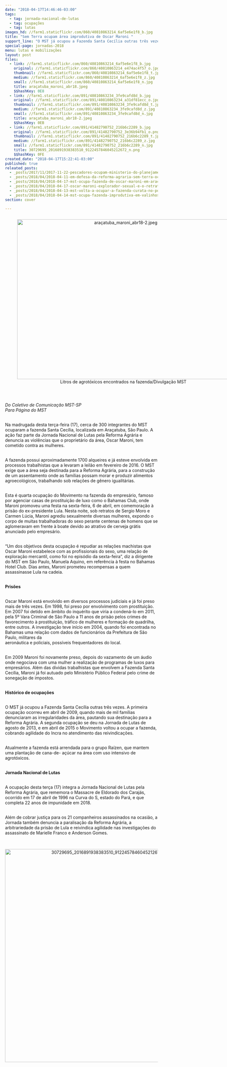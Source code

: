```yaml
---
date: "2018-04-17T14:46:46-03:00"
tags:
  - tag: jornada-nacional-de-lutas
  - tag: ocupações
  - tag: lutas
images_hd: //farm1.staticflickr.com/860/40810863214_6af5e6e1f8_b.jpg
title: "Sem Terra ocupam área improdutiva de Oscar Maroni "
support_line: "O MST já ocupou a Fazenda Santa Cecília outras três vezes. A primeira ocupação ocorreu em abril de 2009, com mais de mil famílias"
special-page: jornadas-2018
menu: lutas e mobilizações
layout: post
files:
  - link: //farm1.staticflickr.com/860/40810863214_6af5e6e1f8_b.jpg
    original: //farm1.staticflickr.com/860/40810863214_e474ac4f57_o.jpg
    thumbnail: //farm1.staticflickr.com/860/40810863214_6af5e6e1f8_t.jpg
    medium: //farm1.staticflickr.com/860/40810863214_6af5e6e1f8_z.jpg
    small: //farm1.staticflickr.com/860/40810863214_6af5e6e1f8_n.jpg
    title: araçatuba_maroni_abr18.jpeg
    $$hashKey: 0E8
  - link: //farm1.staticflickr.com/891/40810863234_3fe9cafd8d_b.jpg
    original: //farm1.staticflickr.com/891/40810863234_a31df81ecc_o.jpg
    thumbnail: //farm1.staticflickr.com/891/40810863234_3fe9cafd8d_t.jpg
    medium: //farm1.staticflickr.com/891/40810863234_3fe9cafd8d_z.jpg
    small: //farm1.staticflickr.com/891/40810863234_3fe9cafd8d_n.jpg
    title: araçatuba_maroni_abr18-2.jpeg
    $$hashKey: 0EB
  - link: //farm1.staticflickr.com/891/41482790752_216b6c2289_b.jpg
    original: //farm1.staticflickr.com/891/41482790752_3e36b94fb1_o.png
    thumbnail: //farm1.staticflickr.com/891/41482790752_216b6c2289_t.jpg
    medium: //farm1.staticflickr.com/891/41482790752_216b6c2289_z.jpg
    small: //farm1.staticflickr.com/891/41482790752_216b6c2289_n.jpg
    title: 30729695_2016891938383510_9122457846045212672_n.png
    $$hashKey: 0FE
created_date: "2018-04-17T15:22:41-03:00"
published: true
releated_posts:
  - _posts/2017/11/2017-11-22-pescadores-ocupam-ministerio-do-planejamento-em-brasilia.md
  - _posts/2018/04/2018-04-11-em-defesa-da-reforma-agraria-sem-terra-ocupam-mais-um-latifundio-no-ceara.md
  - _posts/2018/04/2018-04-17-mst-ocupa-fazenda-de-oscar-maroni-em-aracatuba-sp.md
  - _posts/2018/04/2018-04-17-oscar-maroni-explorador-sexual-e-o-retrato-do-golpe-diz-militante-da-mmm.md
  - _posts/2018/04/2018-04-13-mst-volta-a-ocupar-a-fazenda-curata-no-pontal-do-paranapanema-em-sp.md
  - _posts/2018/04/2018-04-14-mst-ocupa-fazenda-improdutiva-em-valinhos-regiao-de-campinas.md
section: cover

---
```

<div style="text-align:center">
<figure class="image" style="display:inline-block"><img alt="araçatuba_maroni_abr18-2.jpeg" height="525" src="//farm1.staticflickr.com/891/40810863234_3fe9cafd8d_b.jpg" width="700" />
<figcaption>Litros de agrot&oacute;xicos encontrados na fazenda/Divulga&ccedil;&atilde;o MST</figcaption>
</figure>
</div>

<p>&nbsp;</p>

<p><em>Do Coletivo de Comunica&ccedil;&atilde;o MST-SP<br />
Para P&aacute;gina do MST&nbsp;</em></p>

<p><br />
Na madrugada desta ter&ccedil;a-feira (17), cerca de 300 integrantes do MST ocuparam a fazenda Santa Cec&iacute;lia, localizada em Ara&ccedil;atuba, S&atilde;o Paulo. A a&ccedil;&atilde;o faz parte da Jornada Nacional de Lutas pela Reforma Agr&aacute;ria e denuncia as viol&ecirc;ncias que o propriet&aacute;rio da &aacute;rea, Oscar Maroni, tem cometido contra as mulheres.</p>

<p><br />
A fazenda possui aproximadamente 1700 alqueires e j&aacute; esteve envolvida em processos trabalhistas que a levaram a leil&atilde;o em fevereiro de 2016. O MST exige que a &aacute;rea seja destinada para a Reforma Agr&aacute;ria, para a constru&ccedil;&atilde;o de um assentamento onde as fam&iacute;lias possam morar e produzir alimentos agroecol&oacute;gicos, trabalhando sob rela&ccedil;&otilde;es de g&ecirc;nero igualit&aacute;rias.</p>

<p><br />
Esta &eacute; quarta ocupa&ccedil;&atilde;o do Movimento na fazenda do empres&aacute;rio, famoso por agenciar casas de prostitui&ccedil;&atilde;o de luxo como o Bahamas Club, onde Maroni promoveu uma festa na sexta-feira, 6 de abril, em comemora&ccedil;&atilde;o &agrave; pris&atilde;o do ex-presidente Lula. Nesta noite, sob retratos de Sergio Moro e Carmen L&uacute;cia, Maroni agrediu sexualmente diversas mulheres, expondo o corpo de muitas trabalhadoras do sexo perante centenas de homens que se aglomeravam em frente &agrave; boate devido ao atrativo de cerveja gr&aacute;tis anunciado pelo empres&aacute;rio.</p>

<p><br />
&ldquo;Um dos objetivos desta ocupa&ccedil;&atilde;o &eacute; repudiar as rela&ccedil;&otilde;es machistas que Oscar Maroni estabelece com as profissionais do sexo, uma rela&ccedil;&atilde;o de explora&ccedil;&atilde;o mercantil, como foi no epis&oacute;dio da sexta-feira&rdquo;, diz a dirigente do MST em S&atilde;o Paulo, Manuela Aquino, em refer&ecirc;ncia &agrave; festa no Bahamas Hotel Club. Dias antes, Maroni prometeu recompensas a quem assassinasse Lula na cadeia.<br />
&nbsp;</p>

<p><strong>Pris&otilde;es</strong></p>

<p><br />
Oscar Maroni est&aacute; envolvido em diversos processos judiciais e j&aacute; foi preso mais de tr&ecirc;s vezes. Em 1998, foi preso por envolvimento com prostitui&ccedil;&atilde;o. Em 2007 foi detido em &acirc;mbito do inqu&eacute;rito que viria a conden&aacute;-lo em 2011, pela 5&ordm; Vara Criminal de S&atilde;o Paulo a 11 anos de pris&atilde;o pelos crimes de favorecimento &agrave; prostitui&ccedil;&atilde;o, tr&aacute;fico de mulheres e forma&ccedil;&atilde;o de quadrilha, entre outros. A investiga&ccedil;&atilde;o teve in&iacute;cio em 2004, quando foi encontrada no<br />
Bahamas uma rela&ccedil;&atilde;o com dados de funcion&aacute;rios da Prefeitura de S&atilde;o Paulo, militares da<br />
aeron&aacute;utica e policiais, poss&iacute;veis frequentadores do local.</p>

<p><br />
Em 2009 Maroni foi novamente preso, depois do vazamento de um &aacute;udio onde negociava com uma mulher a realiza&ccedil;&atilde;o de programas de luxos para empres&aacute;rios. Al&eacute;m das d&iacute;vidas trabalhistas que envolvem a Fazenda Santa Cec&iacute;lia, Maroni j&aacute; foi autuado pelo Minist&eacute;rio P&uacute;blico Federal pelo crime de sonega&ccedil;&atilde;o de impostos.</p>

<p><br />
<strong>Hist&oacute;rico de ocupa&ccedil;&otilde;es</strong></p>

<p><br />
O MST j&aacute; ocupou a Fazenda Santa Cec&iacute;lia outras tr&ecirc;s vezes. A primeira ocupa&ccedil;&atilde;o ocorreu em abril de 2009, quando mais de mil fam&iacute;lias denunciaram as irregularidades da &aacute;rea, pautando sua destina&ccedil;&atilde;o para a Reforma Agr&aacute;ria. A segunda ocupa&ccedil;&atilde;o se deu na Jornada de Lutas de agosto de 2013, e em abril de 2015 o Movimento voltou a ocupar a fazenda, cobrando agilidade do Incra no atendimento das&nbsp;reivindica&ccedil;&otilde;es.</p>

<p><br />
Atualmente a fazenda est&aacute; arrendada para o grupo Ra&iacute;zen, que mantem uma planta&ccedil;&atilde;o de cana-de- a&ccedil;&uacute;car na &aacute;rea com uso intensivo de agrot&oacute;xicos.</p>

<p><br />
<strong>Jornada Nacional de Lutas</strong></p>

<p><br />
A ocupa&ccedil;&atilde;o desta ter&ccedil;a (17) integra a Jornada Nacional de Lutas pela Reforma Agr&aacute;ria, que rememora o Massacre de Eldorado dos Caraj&aacute;s, ocorrido em 17 de abril de 1996 na Curva do S, estado do Par&aacute;, e que completa 22 anos de impunidade em 2018.</p>

<p><br />
Al&eacute;m de cobrar justi&ccedil;a para os 21 companheiros assassinados na ocasi&atilde;o, a Jornada tamb&eacute;m denuncia a paralisa&ccedil;&atilde;o da Reforma Agr&aacute;ria, a arbitrariedade da pris&atilde;o de Lula e reivindica agilidade nas investiga&ccedil;&otilde;es do assassinato de Marielle Franco e Anderson Gomes.</p>

<p>&nbsp;</p>

<p style="text-align:center"><img alt="30729695_2016891938383510_9122457846045212672_n.png" height="700" src="//farm1.staticflickr.com/891/41482790752_216b6c2289_b.jpg" width="700" /></p>
